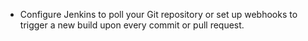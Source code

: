 - Configure Jenkins to poll your Git repository or set up webhooks to trigger a new build upon every commit or pull request.